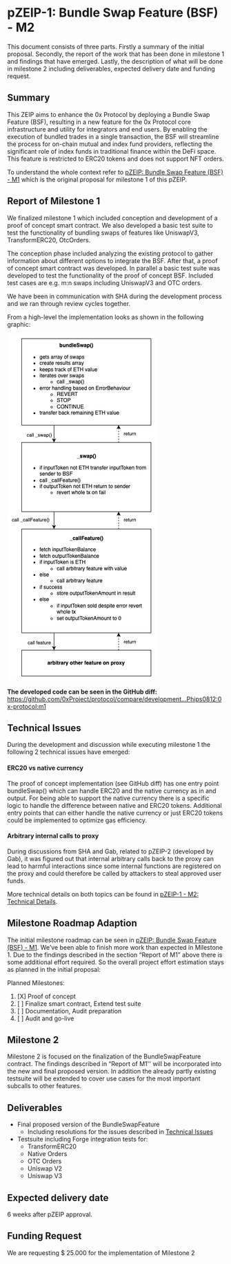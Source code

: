 # pZEIP-1: Bundle Swap Feature (BSF) - M2

This document consists of three parts. Firstly a summary of the initial proposal. Secondly, the report of the work that
has been done in milestone 1 and findings that have emerged. Lastly, the description of what will be done in milestone 2
including deliverables, expected delivery date and funding request.

## Summary

This ZEIP aims to enhance the 0x Protocol by deploying a Bundle Swap Feature (BSF), resulting in a new feature for the
0x Protocol core infrastructure and utility for integrators and end users. By enabling the execution of bundled trades
in a single transaction, the BSF will streamline the process for on-chain mutual and index fund providers, reflecting
the significant role of index funds in traditional finance within the DeFi space. This feature is restricted to ERC20
tokens and does not support NFT orders.

To understand the whole context refer to [pZEIP: Bundle Swap Feature (BSF) - M1](./1_BUNDLE_SWAP_FEATURE_M1.md) which is
the original proposal for milestone 1 of this pZEIP.

## Report of Milestone 1

We finalized milestone 1 which included conception and development of a proof of concept smart contract. We also
developed a basic test suite to test the functionality of bundling swaps of features like UniswapV3, TransformERC20,
OtcOrders.

The conception phase included analyzing the existing protocol to gather information about different options to integrate
the BSF. After that, a proof of concept smart contract was developed. In parallel a basic test suite was developed to
test the functionality of the proof of concept BSF. Included test cases are e.g. m:n swaps including UniswapV3 and OTC
orders.

We have been in communication with SHA during the development process and we ran through review cycles together.

From a high-level the implementation looks as shown in the following graphic:

![high-level-impl](./assets/1/4_high-level-impl_m1.png)

**The developed code can be seen in the GitHub
diff:** https://github.com/0xProject/protocol/compare/development...Phips0812:0x-protocol:m1

## Technical Issues

During the development and discussion while executing milestone 1 the following 2 technical issues have emerged:

#### ERC20 vs native currency

The proof of concept implementation (see GitHub diff) has one entry point bundleSwap() which can handle ERC20 and the
native currency as in and output. For being able to support the native currency there is a specific logic to handle the
difference between native and ERC20 tokens. Additional entry points that can either handle the native currency or just
ERC20 tokens could be implemented to optimize gas efficiency.

#### Arbitrary internal calls to proxy

During discussions from SHA and Gab, related to pZEIP-2 (developed by Gab), it was figured out that internal arbitrary
calls back to the proxy can lead to harmful interactions since some internal functions are registered on the proxy and
could therefore be called by attackers to steal approved user funds.

More technical details on both topics can be found
in [pZEIP-1 - M2: Technical Details](./1_BUNDLE_SWAP_FEATURE_M2_TECHNICAL_DETAILS.md).

## Milestone Roadmap Adaption

The initial milestone roadmap can be seen in [pZEIP: Bundle Swap Feature (BSF) - M1](./1_BUNDLE_SWAP_FEATURE_M1.md).
We’ve been able to finish more work than expected in Milestone 1. Due to the findings described in the section “Report
of M1” above there is some additional effort required. So the overall project effort estimation stays as planned in the
initial proposal:

Planned Milestones:

1. [X]  Proof of concept
2. [ ]  Finalize smart contract, Extend test suite
3. [ ]  Documentation, Audit preparation
4. [ ]  Audit and go-live

## Milestone 2

Milestone 2 is focused on the finalization of the BundleSwapFeature contract. The findings described in “Report of M1''
will be incorporated into the new and final proposed version. In addition the already partly existing testsuite will be
extended to cover use cases for the most important subcalls to other features.

## Deliverables

* Final proposed version of the BundleSwapFeature
    * Including resolutions for the issues described in [Technical Issues](#technical-issues)
* Testsuite including Forge integration tests for:
    * TransformERC20
    * Native Orders
    * OTC Orders
    * Uniswap V2
    * Uniswap V3

## Expected delivery date

6 weeks after pZEIP approval.

## Funding Request

We are requesting $ 25.000 for the implementation of Milestone 2
